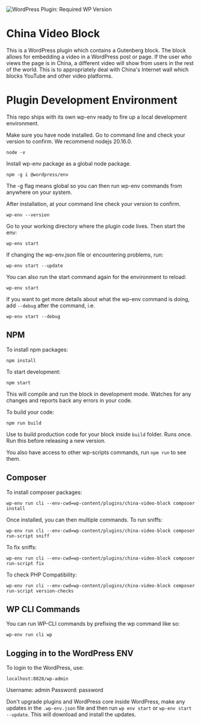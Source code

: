 ![WordPress Plugin: Required WP Version](https://img.shields.io/wordpress/plugin/wp-version/china-video-block)

# China Video Block
This is a WordPress plugin which contains a Gutenberg block.  The block allows for embedding a video in a WordPress post or page.  If the user who views the page is in China, a different video will show from users in the rest of the world.  This is to appropriately deal with China's Internet wall which blocks YouTube and other video platforms.

# Plugin Development Environment

This repo ships with its own wp-env ready to fire up a local development environment.

Make sure you have node installed. Go to command line and check your version to confirm. We recommend nodejs 20.16.0.

```
node -v
```

Install wp-env package as a global node package.

```
npm -g i @wordpress/env
```

The -g flag means global so you can then run wp-env commands from anywhere on your system.

After installation, at your command line check your version to confirm.

```
wp-env --version
```

Go to your working directory where the plugin code lives. Then start the env:

```
wp-env start
```

If changing the wp-env.json file or encountering problems, run:

```
wp-env start --update
```

You can also run the start command again for the environment to reload:

```
wp-env start
```

If you want to get more details about what the wp-env command is doing, add `--debug` after the command, i.e.

```
wp-env start --debug
```

## NPM

To install npm packages:

```
npm install
```

To start development:

```
npm start
```

This will compile and run the block in development mode. Watches for any changes and reports back any errors in your code.

To build your code:

```
npm run build
```

Use to build production code for your block inside `build` folder. Runs once. Run this before releasing a new version.

You also have access to other wp-scripts commands, run `npm run` to see them.

## Composer

To install composer packages:

```
wp-env run cli --env-cwd=wp-content/plugins/china-video-block composer install
```

Once installed, you can then multiple commands. To run sniffs:

```
wp-env run cli --env-cwd=wp-content/plugins/china-video-block composer run-script sniff
```

To fix sniffs:

```
wp-env run cli --env-cwd=wp-content/plugins/china-video-block composer run-script fix
```

To check PHP Compatibility:

```
wp-env run cli --env-cwd=wp-content/plugins/china-video-block composer run-script version-checks
```

## WP CLI Commands

You can run WP-CLI commands by prefixing the wp command like so:

```
wp-env run cli wp
```

## Logging in to the WordPress ENV

To login to the WordPress, use:

```
localhost:8828/wp-admin
```

Username: admin
Password: password

Don't upgrade plugins and WordPress core inside WordPress, make any updates in the `.wp-env.json` file and then run `wp env start` or `wp-env start --update`. This will download and install the updates.
